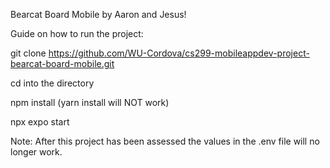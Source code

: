 Bearcat Board Mobile by Aaron and Jesus!

Guide on how to run the project:

git clone https://github.com/WU-Cordova/cs299-mobileappdev-project-bearcat-board-mobile.git

cd into the directory

npm install (yarn install will NOT work)

npx expo start

Note: After this project has been assessed the values in the .env file will no longer work.

